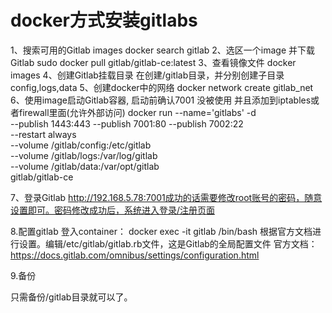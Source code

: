 # docker方式安装gitlabs

1、搜索可用的Gitlab images
   docker search gitlab
2、选区一个image 并下载Gitlab
   sudo docker pull gitlab/gitlab-ce:latest
3、查看镜像文件
   docker images
4、创建Gitlab挂载目录
   在创建/gitlab目录，并分别创建子目录config,logs,data
5、创建docker中的网络
   docker network create gitlab_net
6、使用image启动Gitlab容器, 启动前确认7001 没被使用 并且添加到iptables或者firewall里面(允许外部访问)
docker run --name='gitlabs' -d \
    --publish 1443:443 --publish 7001:80 --publish 7002:22 \
    --restart always \
    --volume /gitlab/config:/etc/gitlab \
    --volume /gitlab/logs:/var/log/gitlab \
    --volume /gitlab/data:/var/opt/gitlab \
    gitlab/gitlab-ce

7、登录Gitlab 
   http://192.168.5.78:7001成功的话需要修改root账号的密码，随意设置即可。密码修改成功后，系统进入登录/注册页面

8.配置gitlab
  登入container： docker exec -it gitlab /bin/bash
  根据官方文档进行设置。编辑/etc/gitlab/gitlab.rb文件，这是Gitlab的全局配置文件
  官方文档：https://docs.gitlab.com/omnibus/settings/configuration.html

9.备份

只需备份/gitlab目录就可以了。

